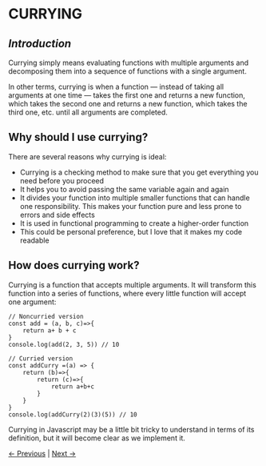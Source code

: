 # CURRYING

## _Introduction_
Currying simply means evaluating functions with multiple arguments and decomposing them into a sequence of functions with a single argument.

In other terms, currying is when a function — instead of taking all arguments at one time — takes the first one and returns a new function, which takes the second one and returns a new function, which takes the third one, etc. until all arguments are completed.

## Why should I use currying?
There are several reasons why currying is ideal:

- Currying is a checking method to make sure that you get everything you need before you proceed
- It helps you to avoid passing the same variable again and again
- It divides your function into multiple smaller functions that can handle one responsibility. This makes your function pure and less prone to errors and side effects
- It is used in functional programming to create a higher-order function
- This could be personal preference, but I love that it makes my code readable

## How does currying work?
Currying is a function that accepts multiple arguments. It will transform this function into a series of functions, where every little function will accept one argument:

```
// Noncurried version
const add = (a, b, c)=>{
    return a+ b + c
}
console.log(add(2, 3, 5)) // 10

// Curried version
const addCurry =(a) => {
    return (b)=>{
        return (c)=>{
            return a+b+c
        }
    }
}
console.log(addCurry(2)(3)(5)) // 10
```

Currying in Javascript may be a little bit tricky to understand in terms of its definition, but it will become clear as we implement it.


[← Previous](../3.The%20Pillers/3.3%20Higher%20order%20function.md) | [Next →](./4.2%20Partial%20application.md)